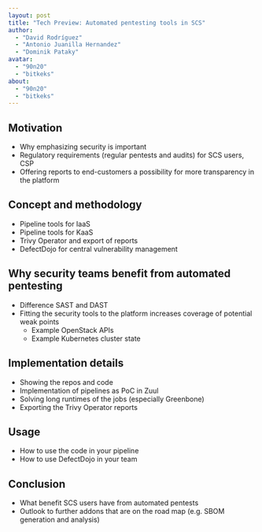 ```yaml
---
layout: post
title: "Tech Preview: Automated pentesting tools in SCS"
author:
  - "David Rodríguez"
  - "Antonio Juanilla Hernandez"
  - "Dominik Pataky"
avatar:
  - "90n20"
  - "bitkeks"
about:
  - "90n20"
  - "bitkeks"
---
```


## Motivation

* Why emphasizing security is important
* Regulatory requirements (regular pentests and audits) for SCS users, CSP
* Offering reports to end-customers a possibility for more transparency in the platform


## Concept and methodology

* Pipeline tools for IaaS
* Pipeline tools for KaaS
* Trivy Operator and export of reports
* DefectDojo for central vulnerability management


## Why security teams benefit from automated pentesting

* Difference SAST and DAST
* Fitting the security tools to the platform increases coverage of potential weak points
    * Example OpenStack APIs
    * Example Kubernetes cluster state


## Implementation details

* Showing the repos and code
* Implementation of pipelines as PoC in Zuul
* Solving long runtimes of the jobs (especially Greenbone)
* Exporting the Trivy Operator reports


## Usage

* How to use the code in your pipeline
* How to use DefectDojo in your team


## Conclusion

* What benefit SCS users have from automated pentests
* Outlook to further addons that are on the road map (e.g. SBOM generation and analysis)

